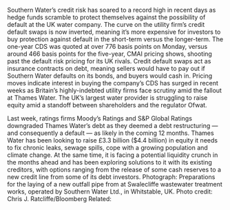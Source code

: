 Southern Water’s credit risk has soared to a record high in recent days as hedge funds scramble to protect themselves against the possibility of default at the UK water company.
The curve on the utility firm’s credit default swaps is now inverted, meaning it’s more expensive for investors to buy protection against default in the short-term versus the longer-term. The one-year CDS was quoted at over 776 basis points on Monday, versus around 466 basis points for the five-year, CMAI pricing shows, shooting past the default risk pricing for its UK rivals.
Credit default swaps act as insurance contracts on debt, meaning sellers would have to pay out if Southern Water defaults on its bonds, and buyers would cash in. Pricing moves indicate interest in buying the company’s CDS has surged in recent weeks as Britain’s highly-indebted utility firms face scrutiny amid the fallout at Thames Water. The UK’s largest water provider is struggling to raise equity amid a standoff between shareholders and the regulator Ofwat.

Last week, ratings firms Moody’s Ratings and S&P Global Ratings downgraded Thames Water’s debt as they deemed a debt restructuring — and consequently a default — as likely in the coming 12 months.
Thames Water has been looking to raise £3.3 billion ($4.4 billion) in equity it needs to fix chronic leaks, sewage spills, cope with a growing population and climate change. At the same time, it is facing a potential liquidity crunch in the months ahead and has been exploring solutions to it with its existing creditors, with options ranging from the release of some cash reserves to a new credit line from some of its debt investors.
Photograph: Preparations for the laying of a new outfall pipe from at Swalecliffe wastewater treatment works, operated by Southern Water Ltd., in Whitstable, UK. Photo credit: Chris J. Ratcliffe/Bloomberg
Related: